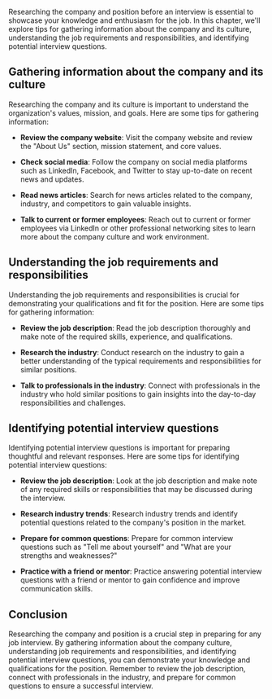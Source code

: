 
Researching the company and position before an interview is essential to showcase your knowledge and enthusiasm for the job. In this chapter, we'll explore tips for gathering information about the company and its culture, understanding the job requirements and responsibilities, and identifying potential interview questions.

Gathering information about the company and its culture
-------------------------------------------------------

Researching the company and its culture is important to understand the organization's values, mission, and goals. Here are some tips for gathering information:

* **Review the company website**: Visit the company website and review the "About Us" section, mission statement, and core values.

* **Check social media**: Follow the company on social media platforms such as LinkedIn, Facebook, and Twitter to stay up-to-date on recent news and updates.

* **Read news articles**: Search for news articles related to the company, industry, and competitors to gain valuable insights.

* **Talk to current or former employees**: Reach out to current or former employees via LinkedIn or other professional networking sites to learn more about the company culture and work environment.

Understanding the job requirements and responsibilities
-------------------------------------------------------

Understanding the job requirements and responsibilities is crucial for demonstrating your qualifications and fit for the position. Here are some tips for gathering information:

* **Review the job description**: Read the job description thoroughly and make note of the required skills, experience, and qualifications.

* **Research the industry**: Conduct research on the industry to gain a better understanding of the typical requirements and responsibilities for similar positions.

* **Talk to professionals in the industry**: Connect with professionals in the industry who hold similar positions to gain insights into the day-to-day responsibilities and challenges.

Identifying potential interview questions
-----------------------------------------

Identifying potential interview questions is important for preparing thoughtful and relevant responses. Here are some tips for identifying potential interview questions:

* **Review the job description**: Look at the job description and make note of any required skills or responsibilities that may be discussed during the interview.

* **Research industry trends**: Research industry trends and identify potential questions related to the company's position in the market.

* **Prepare for common questions**: Prepare for common interview questions such as "Tell me about yourself" and "What are your strengths and weaknesses?"

* **Practice with a friend or mentor**: Practice answering potential interview questions with a friend or mentor to gain confidence and improve communication skills.

Conclusion
----------

Researching the company and position is a crucial step in preparing for any job interview. By gathering information about the company culture, understanding job requirements and responsibilities, and identifying potential interview questions, you can demonstrate your knowledge and qualifications for the position. Remember to review the job description, connect with professionals in the industry, and prepare for common questions to ensure a successful interview.
